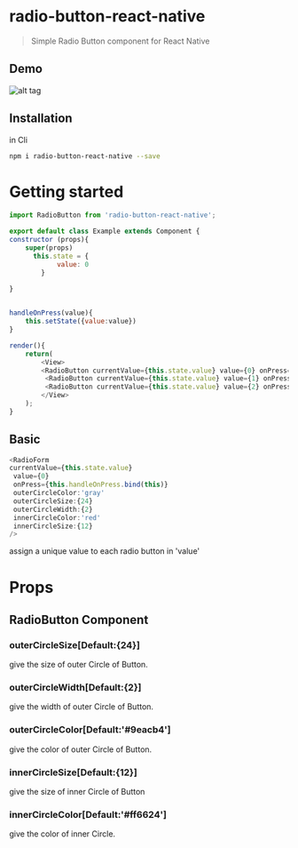 # radio-button-react-native
> Simple Radio Button component for React Native

## Demo

![alt tag](https://weypfw.dm2302.livefilestore.com/y3mQXiarK9IVK5OSw1p7S_iWnsE_zZMqBNt65BEWyWjqGZrI3St04Njirj5EzNnfyFzI_V0CGFbfhYDZszshbz_gyL_upRuMm63IsLg00DsNh1cIB-cW_vJEe4jTDFAr6nTPDYleDAaOLIsvDUneCk1QicdlXs3UYMSeO1lJr0t0oc?width=153&height=138&cropmode=none)

## Installation

in Cli

```sh
npm i radio-button-react-native --save
```


# Getting started

```js
import RadioButton from 'radio-button-react-native';

export default class Example extends Component {
constructor (props){
    super(props)
      this.state = {
            value: 0
        }
    
}


handleOnPress(value){
    this.setState({value:value})
}

render(){
    return(
        <View>
        <RadioButton currentValue={this.state.value} value={0} onPress={this.handleOnPress.bind(this)}/>
         <RadioButton currentValue={this.state.value} value={1} onPress={this.handleOnPress.bind(this)}/>
         <RadioButton currentValue={this.state.value} value={2} onPress={this.handleOnPress.bind(this)}/>
        </View>
    );
}

```

Basic
---

```js
<RadioForm
currentValue={this.state.value}
 value={0}
 onPress={this.handleOnPress.bind(this)}
 outerCircleColor:'gray'
 outerCircleSize:{24}
 outerCircleWidth:{2}
 innerCircleColor:'red'
 innerCircleSize:{12}
/>
```
assign a unique value to each radio button in 'value'


# Props

## RadioButton Component
### outerCircleSize[Default:{24}]
give the size of outer Circle of Button.

### outerCircleWidth[Default:{2}]
give the width of outer Circle of Button.

### outerCircleColor[Default:'#9eacb4']
give the color of outer Circle of Button.

### innerCircleSize[Default:{12}]
give the size of inner Circle of Button

### innerCircleColor[Default:'#ff6624']
give the color of inner Circle.
